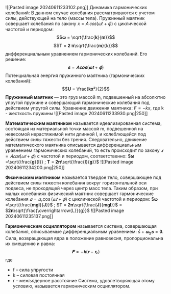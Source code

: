 ![[Pasted image 20240611233102.png]]
Динамика гармонических колебаний: В данном случае колебания
рассматриваются с учетом силы, действующей на тело (массы тела). Пружинный
маятник совершает колебания по закону 𝑥 = 𝐴 𝑐𝑜𝑠(𝜔𝑡 + 𝜙) с циклической частотой и
периодом: $$𝛚 = \sqrt{\frac{𝐤}{𝐦}}$$$$𝐓 = 𝟐 𝛑\sqrt{\frac{𝐦}{k}}$$
дифференциальным уравнением гармонических колебаний. Его решение:
$$𝐬 = 𝐀𝐜𝐨𝐬(𝛚𝐭 + 𝛟)$$
Потенциальная энергия пружинного маятника (гармонических колебаний):
$$𝐔 = \frac{𝐤𝐱²}{2}$$
**Пружинный маятник** — это груз массой m, подвешенный на абсолютно упругой
пружине и совершающий гармонические колебания под действием упругой силы.
Уравнение движения маятника:  $F=-kx$, где k - жесткость пружины
![[Pasted image 20240611233930.png|250]]

**Математическим маятником** называется идеализированная система, состоящая
из материальной точки массой m, подвешенной на невесомой нерастяжимой нити
длинной l, и колеблющейся под действием силы тяжести без трения. Следовательно,
движение математического маятника описывается дифференциальным уравнением
гармонических колебаний, то есть происходит по закону $𝑥 = 𝐴 𝑐𝑜𝑠(𝜔𝑡 + 𝜙)$ с
частотой и периодом, соответственно: $𝛚 =\sqrt{\frac{𝐠}{𝐥}} ; 𝐓 = 𝟐𝛑\sqrt{\frac{𝐥}{𝐠}}$
![[Pasted image 20240611234200.png|250]]

**Физическим маятником** называется твердое тело, совершающее под действием
силы тяжести колебания вокруг горизонтальной оси подвеса, не проходящей через
центр масс тела. Таким образом, при малых колебаниях физический маятник
совершает гармонические колебания $𝛼 = 𝛼ₒ \cos (𝜔𝑡 + 𝜙)$ с циклической частотой и
периодом: $𝛚 =\sqrt{\frac{𝐦𝐠𝐥}{𝐉}}$ ; $𝐓 = 𝟐𝛑\sqrt{\frac{𝐉}{𝐦𝐠𝐥}}$ = $𝟐𝛑\sqrt{\frac{\overrightarrow{L}}{g}}$
![[Pasted image 20240611235137.png]]

**Гармоническим осциллятором** называется система, совершающая колебания,
описываемые дифференциальным уравнением:  $ṧ + 𝛚_𝟐𝐬 = 𝟎$. Сила, возвращающая
ядра в положение равновесия, пропорциональна их смещению и равна:
$$𝐅 = −𝐤  (𝐫 − 𝐫ₑ)$$где
 - f – сила упругости 
 - k – силовая постоянная 
 - r – межъядерное расстояние Система, удовлетворяющая этому условию, называется гармоническим осциллятором.

